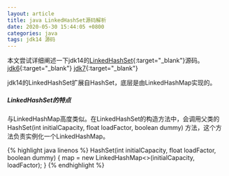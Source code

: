 ```yaml
---
layout: article
title: java LinkedHashSet源码解析
date: 2020-05-30 15:44:05 +0800
categories: java
tags: jdk14 源码
---
```

本文尝试详细阐述一下jdk14的[LinkedHashSet](http://hg.openjdk.java.net/jdk/jdk/file/jdk-14-ga/src/java.base/share/classes/java/util/LinkedHashSet.java){:target="_blank"}源码。
[jdk6](http://hg.openjdk.java.net/jdk6/jdk6/jdk/file/default/src/share/classes/java/util/LinkedHashSet.java){:target="_blank"}
[jdk7](http://hg.openjdk.java.net/jdk/jdk/file/jdk7-b100/jdk/src/share/classes/java/util/LinkedHashSet.java){:target="_blank"}


jdk14的LinkedHashSet扩展自HashSet，底层是由LinkedHashMap实现的。

##### LinkedHashSet的特点

与LinkedHashMap高度类似。在LinkedHashSet的构造方法中，会调用父类的HashSet(int initialCapacity, float loadFactor, boolean dummy) 方法，这个方法负责实例化一个LinkedHashMap。

{% highlight java linenos %}
HashSet(int initialCapacity, float loadFactor, boolean dummy) {
    map = new LinkedHashMap<>(initialCapacity, loadFactor);
}
{% endhighlight %}
